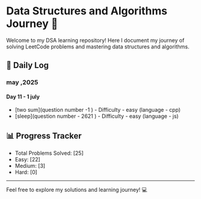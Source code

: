 # Data Structures and Algorithms Journey 🚀

Welcome to my DSA learning repository! Here I document my journey of solving LeetCode problems and mastering data structures and algorithms.

## 📝 Daily Log

### may ,2025

#### Day 11 - 1 july

- [two sum](question number -1 ) - Difficulty - easy (language - cpp)
- [sleep](question number - 2621 ) - Difficulty - easy (language - js)

## 📊 Progress Tracker

- Total Problems Solved: [25]
- Easy: [22]
- Medium: [3]
- Hard: [0]

---

Feel free to explore my solutions and learning journey! 💻
